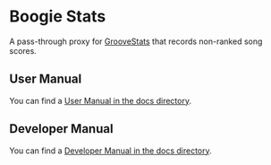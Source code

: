 # Boogie Stats
A pass-through proxy for [GrooveStats](https://groovestats.com) that records non-ranked song scores.

## User Manual
You can find a [User Manual in the docs directory](docs/user_manual.md).

## Developer Manual
You can find a [Developer Manual in the docs directory](docs/dev_manual.md).
